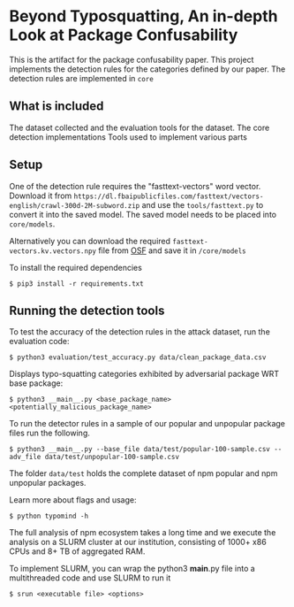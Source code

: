 # Beyond Typosquatting, An in-depth Look at Package Confusability

This is the artifact for the package confusability paper. This project implements the detection rules for the categories defined by our paper. The detection rules are implemented in `core`


## What is included
The dataset collected and the evaluation tools for the dataset.
The core detection implementations
Tools used to implement various parts

## Setup
One of the detection rule requires the "fasttext-vectors" word vector. Download it from `https://dl.fbaipublicfiles.com/fasttext/vectors-english/crawl-300d-2M-subword.zip` and use the `tools/fasttext.py` to convert it into the saved model. The saved model needs to be placed into `core/models`. 

Alternatively you can download the required `fasttext-vectors.kv.vectors.npy` file from [OSF](https://osf.io/m387c?view_only=b56d63194ef84ce4ba85ec00ee57cd05) and save it in  `/core/models`

To install the required dependencies

```
$ pip3 install -r requirements.txt
```

## Running the detection tools

To test the accuracy of the detection rules in the attack dataset, run the evaluation code:

```
$ python3 evaluation/test_accuracy.py data/clean_package_data.csv
```

Displays typo-squatting categories exhibited by adversarial package WRT base package:

```
$ python3 __main__.py <base_package_name> <potentially_malicious_package_name>
```

To run the detector rules in a sample of our popular and unpopular package files run the following.

```
$ python3 __main__.py --base_file data/test/popular-100-sample.csv --adv_file data/test/unpopular-100-sample.csv
```

The folder `data/test` holds the complete dataset of npm popular and npm unpopular packages.

Learn more about flags and usage:
```
$ python typomind -h
```

The full analysis of npm ecosystem takes a long time and we execute the analysis on a SLURM cluster at our institution, consisting of 1000+ x86 CPUs and 8+ TB of aggregated RAM.

To implement SLURM, you can wrap the python3 __main__.py file into a multithreaded code and use SLURM to run it

```
$ srun <executable file> <options>
```